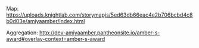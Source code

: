 Map:
https://uploads.knightlab.com/storymapjs/5ed63db66eac4e2b706bcbd4c8b0d03e/amiyaamber/index.html

Aggregation:
http://dev-amiyaamber.pantheonsite.io/amber-s-award#overlay-context=amber-s-award
